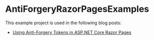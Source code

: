 # AntiForgeryRazorPagesExamples

This example project is used in the following blog posts:

* [Using Anti-Forgery Tokens in ASP.NET Core Razor Pages](https://exceptionnotfound.net/using-anti-forgery-tokens-in-asp-net-core-razor-pages/)
